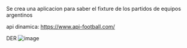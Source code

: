 Se crea una aplicacion para saber el fixture de los partidos de equipos argentinos

api dinamica: https://www.api-football.com/

DER
![image](https://github.com/user-attachments/assets/48c6cce6-e374-4fe5-9014-e573255584eb)
